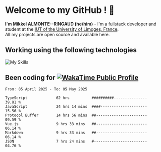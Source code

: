 # Welcome to my GitHub ! 🌃

**I'm Mikkel ALMONTE--RINGAUD (he/him)** - I'm a fullstack developer and student at the [IUT of the University of Limoges, France](https://iut.unilim.fr). \
All my projects are open source and available here.

## Working using the following technologies

![My Skills](https://skillicons.dev/icons?i=solidjs,pnpm,nodejs,ts,js,vercel,netlify,html,css,rust,astro,git,vue,md,electron,figma,github,bash,bun,cloudflare,py,tailwind,nginx,npm,tauri,vite,zig,yarn,windicss,dart,flutter,kotlin&theme=dark)

## Been coding for [![WakaTime Public Profile](https://wakatime.com/badge/user/0839e595-e07a-435c-8d59-ed95f2a3d6dd.svg?style=flat-square)](https://wakatime.com/@0839e595-e07a-435c-8d59-ed95f2a3d6dd)

<!--START_SECTION:waka-->

```plain
From: 05 April 2025 - To: 05 May 2025

TypeScript             62 hrs          ##########---------------   39.81 %
JavaScript             24 hrs 14 mins  ####---------------------   15.56 %
Protocol Buffer        14 hrs 56 mins  ##-----------------------   09.59 %
Vue.js                 9 hrs 33 mins   ##-----------------------   06.14 %
Markdown               9 hrs 33 mins   ##-----------------------   06.14 %
JSON                   7 hrs 24 mins   #------------------------   04.76 %
```

<!--END_SECTION:waka-->
